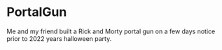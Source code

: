 # PortalGun
Me and my friend built a Rick and Morty portal gun on a few days notice prior to 2022 years halloween party.
